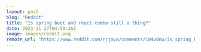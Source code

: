 ```yaml
---
layout: post
blog: "Reddit"
title: "Is spring boot and react combo still a thing?"
date: 2023-11-27T04:59:26Z
image: images/reddit.png
remote_url: "https://www.reddit.com/r/java/comments/184v0nu/is_spring_boot_and_react_combo_still_a_thing/"
---
```

